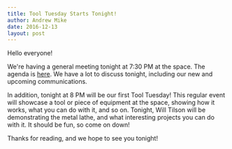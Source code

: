 ```yaml
---
title: Tool Tuesday Starts Tonight!
author: Andrew Mike
date: 2016-12-13
layout: post
---
```


Hello everyone! 

We're having a general meeting tonight at 7:30 PM at the space. The agenda is [here](https://wiki.hacksburg.org/meetings:2016-12-13_general_meeting). We have a lot to discuss tonight, including our new and upcoming communications.

In addition, tonight at 8 PM will be our first Tool Tuesday! This regular event will showcase a tool or piece of equipment at the space, showing how it works, what you can do with it, and so on. Tonight, Will Tilson will be demonstrating the metal lathe, and what interesting projects you can do with it. It should be fun, so come on down!

Thanks for reading, and we hope to see you tonight!
